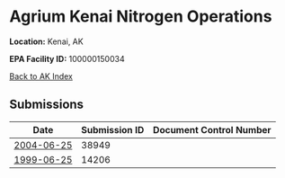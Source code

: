 # Agrium Kenai Nitrogen Operations

**Location:** Kenai, AK

**EPA Facility ID:** 100000150034

[Back to AK Index](../../index.md)

## Submissions

| Date | Submission ID | Document Control Number |
|------|--------------|-------------------------|
| [2004-06-25](submissions/38949.md) | 38949 |  |
| [1999-06-25](submissions/14206.md) | 14206 |  |

